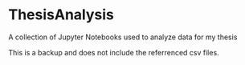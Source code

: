 # ThesisAnalysis
A collection of Jupyter Notebooks used to analyze data for my thesis

This is a backup and does not include the referrenced csv files.
